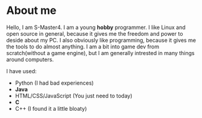 # About me
Hello, I am S-Master4. I am a young **hobby** programmer. I like Linux and open source in general, because it gives me the freedom and power to deside about my PC. I also obviously like programming, because it gives me the tools to do almost anything. I am a bit into game dev from scratch(without a game engine), but I am generally intrested in many things around computers.

I have used:
+ Python (I had bad experiences)
+ **Java**
+ HTML/CSS/JavaScript (You just need to today)
+ **C**
+ C++ (I found it a little bloaty)
